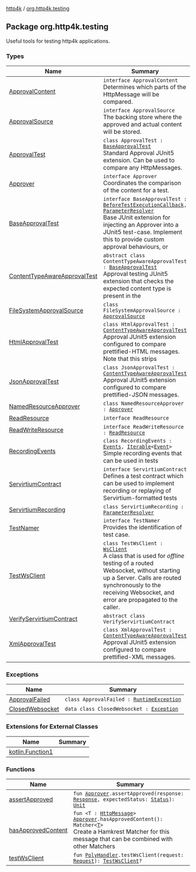 [http4k](../index.md) / [org.http4k.testing](./index.md)

## Package org.http4k.testing

Useful tools for testing http4k applications.

### Types

| Name | Summary |
|---|---|
| [ApprovalContent](-approval-content/index.md) | `interface ApprovalContent`<br>Determines which parts of the HttpMessage will be compared. |
| [ApprovalSource](-approval-source/index.md) | `interface ApprovalSource`<br>The backing store where the approved and actual content will be stored. |
| [ApprovalTest](-approval-test/index.md) | `class ApprovalTest : `[`BaseApprovalTest`](-base-approval-test/index.md)<br>Standard Approval JUnit5 extension. Can be used to compare any HttpMessages. |
| [Approver](-approver/index.md) | `interface Approver`<br>Coordinates the comparison of the content for a test. |
| [BaseApprovalTest](-base-approval-test/index.md) | `interface BaseApprovalTest : `[`BeforeTestExecutionCallback`](https://junit.org/junit5/docs/5.5.2/api/org/junit/jupiter/api/extension/BeforeTestExecutionCallback.html)`, `[`ParameterResolver`](https://junit.org/junit5/docs/5.5.2/api/org/junit/jupiter/api/extension/ParameterResolver.html)<br>Base JUnit extension for injecting an Approver into a JUnit5 test-case. Implement this to provide custom approval behaviours, or |
| [ContentTypeAwareApprovalTest](-content-type-aware-approval-test/index.md) | `abstract class ContentTypeAwareApprovalTest : `[`BaseApprovalTest`](-base-approval-test/index.md)<br>Approval testing JUnit5 extension that checks the expected content type is present in the |
| [FileSystemApprovalSource](-file-system-approval-source/index.md) | `class FileSystemApprovalSource : `[`ApprovalSource`](-approval-source/index.md) |
| [HtmlApprovalTest](-html-approval-test/index.md) | `class HtmlApprovalTest : `[`ContentTypeAwareApprovalTest`](-content-type-aware-approval-test/index.md)<br>Approval JUnit5 extension configured to compare prettified-HTML messages. Note that this strips |
| [JsonApprovalTest](-json-approval-test/index.md) | `class JsonApprovalTest : `[`ContentTypeAwareApprovalTest`](-content-type-aware-approval-test/index.md)<br>Approval JUnit5 extension configured to compare prettified-JSON messages. |
| [NamedResourceApprover](-named-resource-approver/index.md) | `class NamedResourceApprover : `[`Approver`](-approver/index.md) |
| [ReadResource](-read-resource/index.md) | `interface ReadResource` |
| [ReadWriteResource](-read-write-resource/index.md) | `interface ReadWriteResource : `[`ReadResource`](-read-resource/index.md) |
| [RecordingEvents](-recording-events/index.md) | `class RecordingEvents : `[`Events`](../org.http4k.events/-events.md)`, `[`Iterable`](https://kotlinlang.org/api/latest/jvm/stdlib/kotlin.collections/-iterable/index.html)`<`[`Event`](../org.http4k.events/-event/index.md)`>`<br>Simple recording events that can be used in tests |
| [ServirtiumContract](-servirtium-contract/index.md) | `interface ServirtiumContract`<br>Defines a test contract which can be used to implement recording or replaying of Servirtium-formatted tests |
| [ServirtiumRecording](-servirtium-recording/index.md) | `class ServirtiumRecording : `[`ParameterResolver`](https://junit.org/junit5/docs/5.5.2/api/org/junit/jupiter/api/extension/ParameterResolver.html) |
| [TestNamer](-test-namer/index.md) | `interface TestNamer`<br>Provides the identification of test case. |
| [TestWsClient](-test-ws-client/index.md) | `class TestWsClient : `[`WsClient`](../org.http4k.websocket/-ws-client/index.md)<br>A class that is used for *offline* testing of a routed Websocket, without starting up a Server. Calls are routed synchronously to the receiving Websocket, and error are propagated to the caller. |
| [VerifyServirtiumContract](-verify-servirtium-contract/index.md) | `abstract class VerifyServirtiumContract` |
| [XmlApprovalTest](-xml-approval-test/index.md) | `class XmlApprovalTest : `[`ContentTypeAwareApprovalTest`](-content-type-aware-approval-test/index.md)<br>Approval JUnit5 extension configured to compare prettified-XML messages. |

### Exceptions

| Name | Summary |
|---|---|
| [ApprovalFailed](-approval-failed/index.md) | `class ApprovalFailed : `[`RuntimeException`](https://kotlinlang.org/api/latest/jvm/stdlib/kotlin/-runtime-exception/index.html) |
| [ClosedWebsocket](-closed-websocket/index.md) | `data class ClosedWebsocket : `[`Exception`](https://kotlinlang.org/api/latest/jvm/stdlib/kotlin/-exception/index.html) |

### Extensions for External Classes

| Name | Summary |
|---|---|
| [kotlin.Function1](kotlin.-function1/index.md) |  |

### Functions

| Name | Summary |
|---|---|
| [assertApproved](assert-approved.md) | `fun `[`Approver`](-approver/index.md)`.assertApproved(response: `[`Response`](../org.http4k.core/-response/index.md)`, expectedStatus: `[`Status`](../org.http4k.core/-status/index.md)`): `[`Unit`](https://kotlinlang.org/api/latest/jvm/stdlib/kotlin/-unit/index.html) |
| [hasApprovedContent](has-approved-content.md) | `fun <T : `[`HttpMessage`](../org.http4k.core/-http-message/index.md)`> `[`Approver`](-approver/index.md)`.hasApprovedContent(): Matcher<`[`T`](has-approved-content.md#T)`>`<br>Create a Hamkrest Matcher for this message that can be combined with other Matchers |
| [testWsClient](test-ws-client.md) | `fun `[`PolyHandler`](../org.http4k.websocket/-poly-handler/index.md)`.testWsClient(request: `[`Request`](../org.http4k.core/-request/index.md)`): `[`TestWsClient`](-test-ws-client/index.md)`?` |

